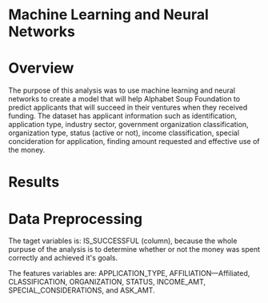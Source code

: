 # Machine Learning and Neural Networks

# Overview

The purpose of this analysis was to use machine learning and neural networks to create a model that will help Alphabet Soup Foundation to predict applicants that will succeed in their ventures when they received funding. The dataset has applicant information such as identification, application type, industry sector, government organization classification, organization type, status (active or not), income classification, special concideration for application, finding amount requested and effective use of the money.

# Results

# Data Preprocessing

The taget variables is: IS_SUCCESSFUL (column), because the whole purpuse of the analysis is to determine whether or not
the money was spent correctly and achieved it's goals.

The features variables are: APPLICATION_TYPE, AFFILIATION—Affiliated, CLASSIFICATION, ORGANIZATION, STATUS, INCOME_AMT, SPECIAL_CONSIDERATIONS, and ASK_AMT.
